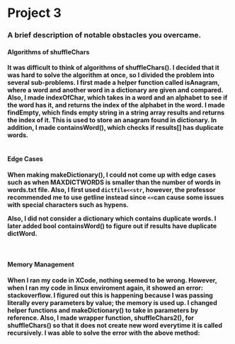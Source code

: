 # Project 3 

### <strong> A brief description of notable obstacles you overcame. 

#### <strong> Algorithms of shuffleChars
It was difficult to think of algorithms of shuffleChars(). I decided that it was hard to solve the algorithm at once, so I divided the problem into several sub-problems. I first made a helper function called isAnagram, where a word and another word in a dictionary are given and compared. Also, I made indexOfChar, which takes in a word and an alphabet to see if the word has it, and returns the index of the alphabet in the word. I made findEmpty, which finds empty string in a string array results and returns the index of it. This is used to store an anagram found in dictionary. In addition, I made containsWord(), which checks if results[] has duplicate words. 
<br></br>

#### <strong> Edge Cases
When making makeDictionary(), I could not come up with edge cases such as when MAXDICTWORDS is smaller than the number of words in words.txt file. Also, I first used `dictfile<<str`, however, the professor recommended me to use getline instead since `<<`can cause some issues with special characters such as hypens. 

Also, I did not consider a dictionary which contains duplicate words. I later added bool containsWord() to figure out if results have duplicate dictWord.  
<br></br>

#### <strong> Memory Management

When I ran my code in XCode, nothing seemed to be wrong. However, when I ran my code in linux enviroment again, it showed an error: stackoverflow. 
I figured out this is happening because I was passing literally every parameters by value; the memory is used up. I changed helper functions and makeDictionary() to take in parameters by reference. Also, I made wrapper function, shuffleChars2(), for shuffleChars() so that it does not create new word everytime it is called recursively. 
I was able to solve the error with the above method:
